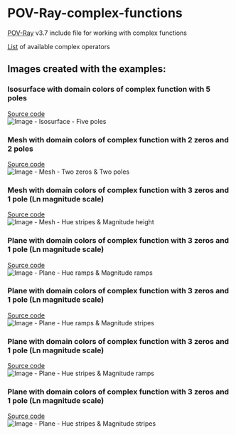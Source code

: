 # POV-Ray-complex-functions
[POV-Ray](http://www.povray.org) v3.7 include file for working with complex functions

[List](OPERATORS.md) of available complex operators

## Images created with the examples:

### Isosurface with domain colors of complex function with 5 poles
[Source code](FivePoles_Isosurface.pov)\
![Image - Isosurface - Five poles](FivePoles_Isosurface.png)

### Mesh with domain colors of complex function with 2 zeros and 2 poles
[Source code](Two_Zeros_Two_Poles.pov)\
![Image - Mesh - Two zeros & Two poles](Two_Zeros_Two_Poles.png)

### Mesh with domain colors of complex function with 3 zeros and 1 pole (Ln magnitude scale)
[Source code](HueStripes_MagnHeight.pov)\
![Image - Mesh - Hue stripes & Magnitude height](HueStripes_MagnHeight.png)

### Plane with domain colors of complex function with 3 zeros and 1 pole (Ln magnitude scale)
[Source code](HueRamps_MagnRamps.pov)\
![Image - Plane - Hue ramps & Magnitude ramps](HueRamps_MagnRamps.png)

### Plane with domain colors of complex function with 3 zeros and 1 pole (Ln magnitude scale)
[Source code](HueRamps_MagnStripes.pov)\
![Image - Plane - Hue ramps & Magnitude stripes](HueRamps_MagnStripes.png)

### Plane with domain colors of complex function with 3 zeros and 1 pole (Ln magnitude scale)
[Source code](HueStripes_MagnRamps.pov)\
![Image - Plane - Hue stripes & Magnitude ramps](HueStripes_MagnRamps.png)

### Plane with domain colors of complex function with 3 zeros and 1 pole (Ln magnitude scale)
[Source code](HueStripes_MagnStripes.pov)\
![Image - Plane - Hue stripes & Magnitude stripes](HueStripes_MagnStripes.png)

